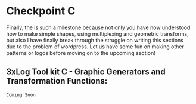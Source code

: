 # Checkpoint C

Finally, the is such a milestone because not only you have now understood how to make simple shapes, using multiplexing and geometric transforms, but also I have finally break through the struggle on writing this sections due to the problem of wordpress. Let us have some fun on making other patterns or logos before moving on to the upcoming section!

## 3xLog Tool kit C - Graphic Generators and Transformation Functions:

    Coming Soon
